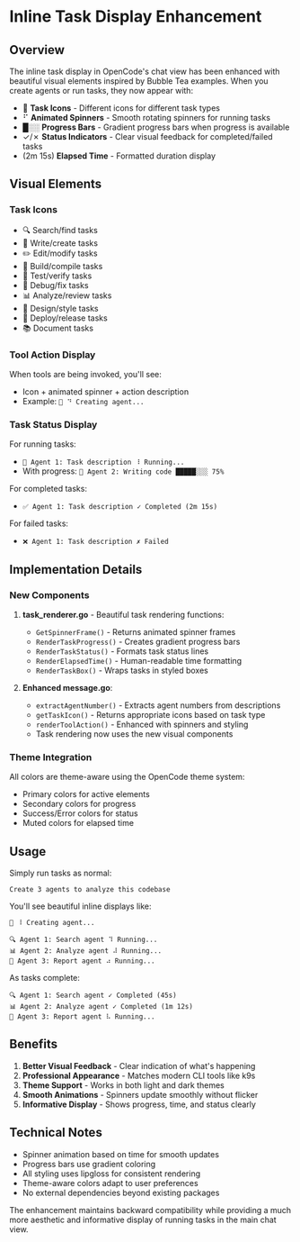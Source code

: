 # Inline Task Display Enhancement

## Overview

The inline task display in OpenCode's chat view has been enhanced with beautiful visual elements inspired by Bubble Tea examples. When you create agents or run tasks, they now appear with:

- 🚀 **Task Icons** - Different icons for different task types
- ⠋ **Animated Spinners** - Smooth rotating spinners for running tasks
- █░░ **Progress Bars** - Gradient progress bars when progress is available
- ✓/✗ **Status Indicators** - Clear visual feedback for completed/failed tasks
- (2m 15s) **Elapsed Time** - Formatted duration display

## Visual Elements

### Task Icons

- 🔍 Search/find tasks
- 📝 Write/create tasks
- ✏️ Edit/modify tasks
- 🚀 Build/compile tasks
- 🧪 Test/verify tasks
- 🐛 Debug/fix tasks
- 📊 Analyze/review tasks
- 🎨 Design/style tasks
- 🚢 Deploy/release tasks
- 📚 Document tasks

### Tool Action Display

When tools are being invoked, you'll see:

- Icon + animated spinner + action description
- Example: `🚀 ⠙ Creating agent...`

### Task Status Display

For running tasks:

- `🚀 Agent 1: Task description ⠸ Running...`
- With progress: `📝 Agent 2: Writing code █████░░░ 75%`

For completed tasks:

- `✅ Agent 1: Task description ✓ Completed (2m 15s)`

For failed tasks:

- `❌ Agent 1: Task description ✗ Failed`

## Implementation Details

### New Components

1. **task_renderer.go** - Beautiful task rendering functions:

   - `GetSpinnerFrame()` - Returns animated spinner frames
   - `RenderTaskProgress()` - Creates gradient progress bars
   - `RenderTaskStatus()` - Formats task status lines
   - `RenderElapsedTime()` - Human-readable time formatting
   - `RenderTaskBox()` - Wraps tasks in styled boxes

2. **Enhanced message.go**:
   - `extractAgentNumber()` - Extracts agent numbers from descriptions
   - `getTaskIcon()` - Returns appropriate icons based on task type
   - `renderToolAction()` - Enhanced with spinners and styling
   - Task rendering now uses the new visual components

### Theme Integration

All colors are theme-aware using the OpenCode theme system:

- Primary colors for active elements
- Secondary colors for progress
- Success/Error colors for status
- Muted colors for elapsed time

## Usage

Simply run tasks as normal:

```
Create 3 agents to analyze this codebase
```

You'll see beautiful inline displays like:

```
🚀 ⠸ Creating agent...

🔍 Agent 1: Search agent ⠹ Running...
📊 Agent 2: Analyze agent ⠼ Running...
📝 Agent 3: Report agent ⠴ Running...
```

As tasks complete:

```
🔍 Agent 1: Search agent ✓ Completed (45s)
📊 Agent 2: Analyze agent ✓ Completed (1m 12s)
📝 Agent 3: Report agent ⠧ Running...
```

## Benefits

1. **Better Visual Feedback** - Clear indication of what's happening
2. **Professional Appearance** - Matches modern CLI tools like k9s
3. **Theme Support** - Works in both light and dark themes
4. **Smooth Animations** - Spinners update smoothly without flicker
5. **Informative Display** - Shows progress, time, and status clearly

## Technical Notes

- Spinner animation based on time for smooth updates
- Progress bars use gradient coloring
- All styling uses lipgloss for consistent rendering
- Theme-aware colors adapt to user preferences
- No external dependencies beyond existing packages

The enhancement maintains backward compatibility while providing a much more aesthetic and informative display of running tasks in the main chat view.
